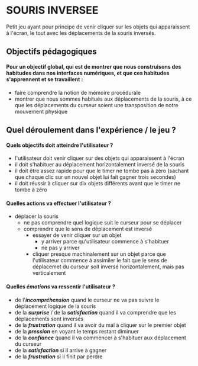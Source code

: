 # SOURIS INVERSEE

Petit jeu ayant pour principe de venir cliquer sur les objets qui apparaissent à l'écran, le tout avec les déplacements de la souris inversés.

## Objectifs pédagogiques

#### Pour un objectif global, qui est de montrer que nous construisons des habitudes dans nos interfaces numériques, et que ces habitudes s'apprennent et se travaillent :

- faire comprendre la notion de mémoire procédurale
- montrer que nous sommes habitués aux déplacements de la souris, à ce que les déplacements du curseur soient une transposition de notre mouvement physique

## Quel déroulement dans l'expérience / le jeu ?

#### Quels objectifs doit atteindre l'utilisateur ?

- l'utilisateur doit venir cliquer sur des objets qui apparaissent à l'écran
- il doit s'habituer au déplacement horizontalement inversé de la souris
- il doit être assez rapide pour que le timer ne tombe pas à zéro (sachant que chaque clic sur un nouvel objet lui fait gagner trois secondes)
- il doit réussir à cliquer sur dix objets différents avant que le timer ne tombe à zéro

#### Quelles actions va effectuer l'utilisateur ?

- déplacer la souris
  - ne pas comprendre quel logique suit le curseur pour se déplacer
  - comprendre que le sens de déplacement est inversé
    - essayer de venir cliquer sur un objet
      - y arriver parce qu'utilisateur commence à s'habituer
      - ne pas y arriver
    - cliquer presque machinalement sur un objet parce que l'utilisateur commence à assimiler le fait que le sens de déplacemet du curseur soit inversé horizontalement, mais pas verticalement

#### Quelles ***émotions*** va ressentir l'utilisateur ?

- de l'***incompréhension*** quand le curseur ne va pas suivre le déplacement logique de la souris
- de la ***surprise*** / de la ***satisfaction*** quand il va comprendre que les déplacements sont inversés
- de la ***frustration*** quand il va avoir du mal à cliquer sur le premier objet
- de la ***pression*** en voyant le temps restant diminuer
- de la ***confiance*** quand il va commencer à s'habituer aux déplacement du curseur
- de la ***satisfaction*** si il arrive à gagner
- de la ***frustration*** si il finit par perdre
